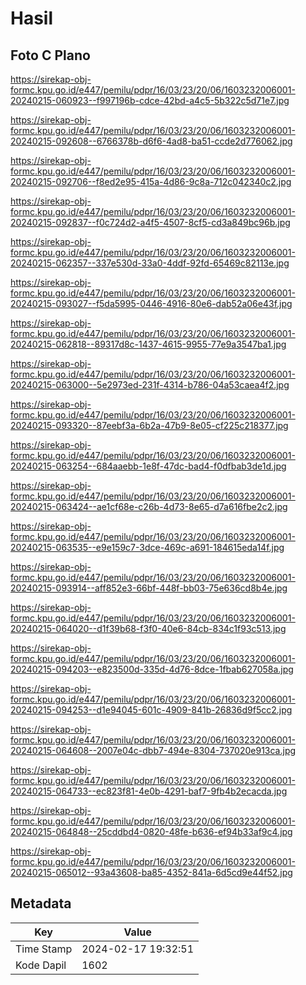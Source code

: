 # Hasil

## Foto C Plano

https://sirekap-obj-formc.kpu.go.id/e447/pemilu/pdpr/16/03/23/20/06/1603232006001-20240215-060923--f997196b-cdce-42bd-a4c5-5b322c5d71e7.jpg

https://sirekap-obj-formc.kpu.go.id/e447/pemilu/pdpr/16/03/23/20/06/1603232006001-20240215-092608--6766378b-d6f6-4ad8-ba51-ccde2d776062.jpg

https://sirekap-obj-formc.kpu.go.id/e447/pemilu/pdpr/16/03/23/20/06/1603232006001-20240215-092706--f8ed2e95-415a-4d86-9c8a-712c042340c2.jpg

https://sirekap-obj-formc.kpu.go.id/e447/pemilu/pdpr/16/03/23/20/06/1603232006001-20240215-092837--f0c724d2-a4f5-4507-8cf5-cd3a849bc96b.jpg

https://sirekap-obj-formc.kpu.go.id/e447/pemilu/pdpr/16/03/23/20/06/1603232006001-20240215-062357--337e530d-33a0-4ddf-92fd-65469c82113e.jpg

https://sirekap-obj-formc.kpu.go.id/e447/pemilu/pdpr/16/03/23/20/06/1603232006001-20240215-093027--f5da5995-0446-4916-80e6-dab52a06e43f.jpg

https://sirekap-obj-formc.kpu.go.id/e447/pemilu/pdpr/16/03/23/20/06/1603232006001-20240215-062818--89317d8c-1437-4615-9955-77e9a3547ba1.jpg

https://sirekap-obj-formc.kpu.go.id/e447/pemilu/pdpr/16/03/23/20/06/1603232006001-20240215-063000--5e2973ed-231f-4314-b786-04a53caea4f2.jpg

https://sirekap-obj-formc.kpu.go.id/e447/pemilu/pdpr/16/03/23/20/06/1603232006001-20240215-093320--87eebf3a-6b2a-47b9-8e05-cf225c218377.jpg

https://sirekap-obj-formc.kpu.go.id/e447/pemilu/pdpr/16/03/23/20/06/1603232006001-20240215-063254--684aaebb-1e8f-47dc-bad4-f0dfbab3de1d.jpg

https://sirekap-obj-formc.kpu.go.id/e447/pemilu/pdpr/16/03/23/20/06/1603232006001-20240215-063424--ae1cf68e-c26b-4d73-8e65-d7a616fbe2c2.jpg

https://sirekap-obj-formc.kpu.go.id/e447/pemilu/pdpr/16/03/23/20/06/1603232006001-20240215-063535--e9e159c7-3dce-469c-a691-184615eda14f.jpg

https://sirekap-obj-formc.kpu.go.id/e447/pemilu/pdpr/16/03/23/20/06/1603232006001-20240215-093914--aff852e3-66bf-448f-bb03-75e636cd8b4e.jpg

https://sirekap-obj-formc.kpu.go.id/e447/pemilu/pdpr/16/03/23/20/06/1603232006001-20240215-064020--d1f39b68-f3f0-40e6-84cb-834c1f93c513.jpg

https://sirekap-obj-formc.kpu.go.id/e447/pemilu/pdpr/16/03/23/20/06/1603232006001-20240215-094203--e823500d-335d-4d76-8dce-1fbab627058a.jpg

https://sirekap-obj-formc.kpu.go.id/e447/pemilu/pdpr/16/03/23/20/06/1603232006001-20240215-094253--d1e94045-601c-4909-841b-26836d9f5cc2.jpg

https://sirekap-obj-formc.kpu.go.id/e447/pemilu/pdpr/16/03/23/20/06/1603232006001-20240215-064608--2007e04c-dbb7-494e-8304-737020e913ca.jpg

https://sirekap-obj-formc.kpu.go.id/e447/pemilu/pdpr/16/03/23/20/06/1603232006001-20240215-064733--ec823f81-4e0b-4291-baf7-9fb4b2ecacda.jpg

https://sirekap-obj-formc.kpu.go.id/e447/pemilu/pdpr/16/03/23/20/06/1603232006001-20240215-064848--25cddbd4-0820-48fe-b636-ef94b33af9c4.jpg

https://sirekap-obj-formc.kpu.go.id/e447/pemilu/pdpr/16/03/23/20/06/1603232006001-20240215-065012--93a43608-ba85-4352-841a-6d5cd9e44f52.jpg


## Metadata

| Key        | Value               |
| ---------- | ------------------- |
| Time Stamp | 2024-02-17 19:32:51 |
| Kode Dapil | 1602                |



